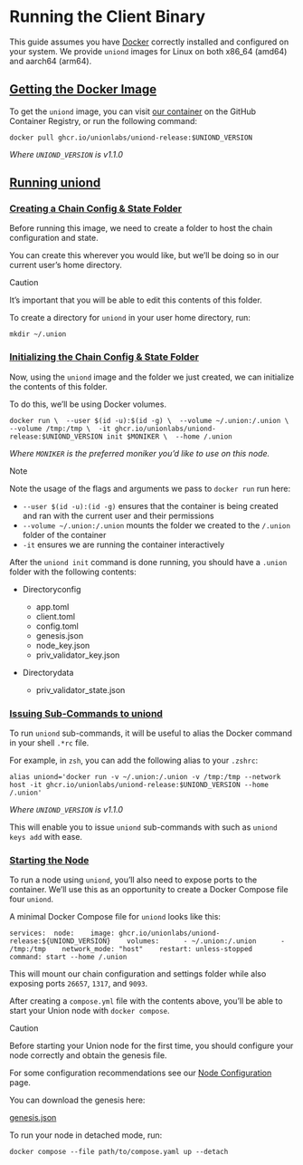 Running the Client Binary
=========================

This guide assumes you have [Docker](https://www.docker.com/get-started/) correctly installed and configured on your system. We provide `uniond` images for Linux on both x86\_64 (amd64) and aarch64 (arm64).

[Getting the Docker Image](#getting-the-docker-image)
-----------------------------------------------------

To get the `uniond` image, you can visit [our container](https://github.com/orgs/unionlabs/packages/container/package/uniond-release) on the GitHub Container Registry, or run the following command:

    docker pull ghcr.io/unionlabs/uniond-release:$UNIOND_VERSION

_Where `UNIOND_VERSION` is v1.1.0_

[Running uniond](#running-uniond)
---------------------------------

### [Creating a Chain Config & State Folder](#creating-a-chain-config--state-folder)

Before running this image, we need to create a folder to host the chain configuration and state.

You can create this wherever you would like, but we’ll be doing so in our current user’s home directory.

Caution

It’s important that you will be able to edit this contents of this folder.

To create a directory for `uniond` in your user home directory, run:

    mkdir ~/.union

### [Initializing the Chain Config & State Folder](#initializing-the-chain-config--state-folder)

Now, using the `uniond` image and the folder we just created, we can initialize the contents of this folder.

To do this, we’ll be using Docker volumes.

    docker run \  --user $(id -u):$(id -g) \  --volume ~/.union:/.union \  --volume /tmp:/tmp \  -it ghcr.io/unionlabs/uniond-release:$UNIOND_VERSION init $MONIKER \  --home /.union

_Where `MONIKER` is the preferred moniker you’d like to use on this node._

Note

Note the usage of the flags and arguments we pass to `docker run` run here:

*   `--user $(id -u):(id -g)` ensures that the container is being created and ran with the current user and their permissions
*   `--volume ~/.union:/.union` mounts the folder we created to the `/.union` folder of the container
*   `-it` ensures we are running the container interactively

After the `uniond init` command is done running, you should have a `.union` folder with the following contents:

*   Directoryconfig
    
    *   app.toml
    *   client.toml
    *   config.toml
    *   genesis.json
    *   node\_key.json
    *   priv\_validator\_key.json
    
*   Directorydata
    
    *   priv\_validator\_state.json
    

### [Issuing Sub-Commands to uniond](#issuing-sub-commands-to-uniond)

To run `uniond` sub-commands, it will be useful to alias the Docker command in your shell `.*rc` file.

For example, in `zsh`, you can add the following alias to your `.zshrc`:

    alias uniond='docker run -v ~/.union:/.union -v /tmp:/tmp --network host -it ghcr.io/unionlabs/uniond-release:$UNIOND_VERSION --home /.union'

_Where `UNIOND_VERSION` is v1.1.0_

This will enable you to issue `uniond` sub-commands with such as `uniond keys add` with ease.

### [Starting the Node](#starting-the-node)

To run a node using `uniond`, you’ll also need to expose ports to the container. We’ll use this as an opportunity to create a Docker Compose file four `uniond`.

A minimal Docker Compose file for `uniond` looks like this:

    services:  node:    image: ghcr.io/unionlabs/uniond-release:${UNIOND_VERSION}    volumes:      - ~/.union:/.union      - /tmp:/tmp    network_mode: "host"    restart: unless-stopped    command: start --home /.union

This will mount our chain configuration and settings folder while also exposing ports `26657`, `1317`, and `9093`.

After creating a `compose.yml` file with the contents above, you’ll be able to start your Union node with `docker compose`.

Caution

Before starting your Union node for the first time, you should configure your node correctly and obtain the genesis file.

For some configuration recommendations see our [Node Configuration](/infrastructure/node-operators/node-configuration) page.

You can download the genesis here:

[genesis.json](/genesis.json)

To run your node in detached mode, run:

    docker compose --file path/to/compose.yaml up --detach
